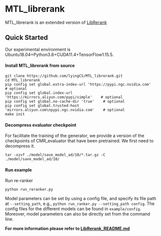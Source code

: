 # MTL_librerank

MTL_librerank is an extended version of [LibRerank](https://github.com/LibRerank-Community/LibRerank) 

## Quick Started

Our experimental environment is Ubuntu18.04+Python3.8+CUDA11.4+TensorFlow1.15.5.

#### Install MTL_librerank from source

```
git clone https://github.com/lyingCS/MTL_librerank.git
cd MTL_librerank
pip config set global.extra-index-url 'https://pypi.ngc.nvidia.com'    # optional
pip config set global.index-url 'https://mirrors.aliyun.com/pypi/simple'    # optional
pip config set global.no-cache-dir 'true'    # optional
pip config set global.trusted-host 'mirrors.aliyun.com\npypi.ngc.nvidia.com'    # optional
make init 
```

#### Decompress evaluator checkpoint

For facilitate the training of the generator, we provide a  version of the checkpoints of CMR_evaluator that have been pretrained. We first need to decompress it.

```
tar -xzvf ./model/save_model_ad/10/*.tar.gz -C ./model/save_model_ad/10/
```

#### Run example

Run re-ranker

```
python run_reranker.py
```

Model parameters can be set by using a config file, and specify its file path at `--setting_path`, e.g., `python run_ranker.py --setting_path config`. The config files for the different models can be found in `example/config`. Moreover, model parameters can also be directly set from the command line.

**For more information please refer to [LibRerank_README.md](./LibRerank_README.md)**

